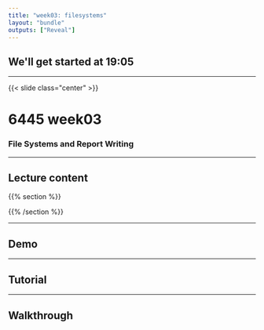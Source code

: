 ```yaml
---
title: "week03: filesystems"
layout: "bundle"
outputs: ["Reveal"]
---
```


## We'll get started at 19:05

---

{{< slide class="center" >}}
# 6445 week03
### File Systems and Report Writing

---

## Lecture content
{{% section %}}

{{% /section %}}

---

## Demo

---

## Tutorial

---

## Walkthrough
